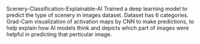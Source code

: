  Scenery-Classification-Explainable-AI
 Trained a deep learning model to predict the type of scenery in images dataset.
 Dataset has 6 categories.
 Grad-Cam  visualization of activation maps by CNN to make predictions,
 to help explain how AI models think and depicts which part of images were helpful in predicting that perticular image.


       
